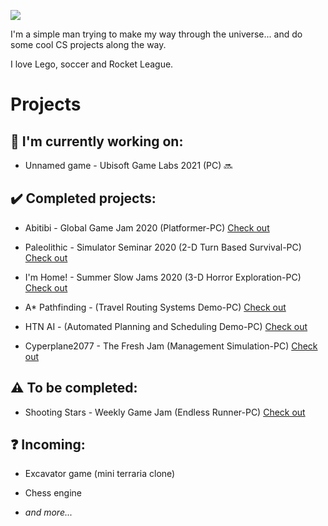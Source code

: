 ![](https://media.giphy.com/media/Nx0rz3jtxtEre/giphy.gif)

I'm a simple man trying to make my way through the universe... and do some cool CS projects along the way. 

I love Lego, soccer and Rocket League.

# Projects

## :construction: **I'm currently working on:**

+ Unnamed game - Ubisoft Game Labs 2021 (PC) :soon:

## :heavy_check_mark: **Completed projects:**

+ Abitibi - Global Game Jam 2020 (Platformer-PC) [Check out](https://github.com/Seibaah/GGJ_MTL2020)

+ Paleolithic - Simulator Seminar 2020 (2-D Turn Based Survival-PC) [Check out](https://github.com/Seibaah/SimulatorGame)

+ I'm Home! - Summer Slow Jams 2020 (3-D Horror Exploration-PC) [Check out](https://github.com/Seibaah/Summer-Slow-Jams-August-2020)

+ A* Pathfinding - (Travel Routing Systems Demo-PC) [Check out](https://github.com/Seibaah/Pathfinding-Demo)

+ HTN AI - (Automated Planning and Scheduling Demo-PC) [Check out](https://github.com/Seibaah/HTN-AI-Demo)

+ Cyperplane2077 - The Fresh Jam (Management Simulation-PC) [Check out](https://github.com/Seibaah/The-Fresh-Game-Jam-2021)

## :warning: **To be completed:**
 
+ Shooting Stars - Weekly Game Jam (Endless Runner-PC) [Check out](https://github.com/Seibaah/Weekly-Game-Jam-Shooting-stars)

## :question: **Incoming:**

+ Excavator game (mini terraria clone)

+ Chess engine

+ *and more...*
 



  

